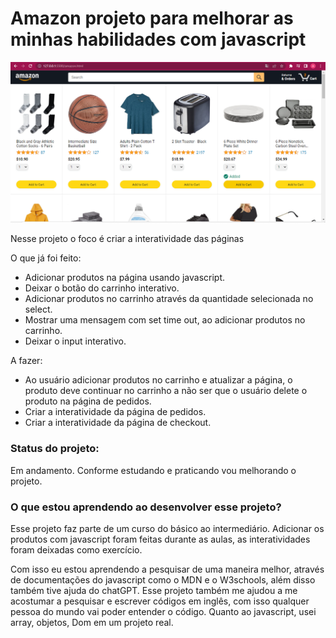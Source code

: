 <h1>Amazon projeto para melhorar as minhas habilidades com javascript</h1>

 <img src="images/README-images/readme-first-image.png">

<p>Nesse projeto o foco é criar a interatividade das páginas</p>

<p>O que já foi feito:</p>
<ul>
    <li>Adicionar produtos na página usando javascript.</li>
    <li>Deixar o botão do carrinho interativo.</li>
    <li>Adicionar produtos no carrinho através da quantidade selecionada no select.</li>
    <li>Mostrar uma mensagem com set time out, ao adicionar produtos no carrinho.</li>
    <li>Deixar o input interativo.</li>
</ul>

<p>A fazer:</p>
<ul>
    <li>Ao usuário adicionar produtos no carrinho e atualizar a página, o produto deve continuar no carrinho a não ser que o usuário delete o produto na página de pedidos.</li>
    <li>Criar a interatividade da página de pedidos.</li>
    <li>Criar a interatividade da página de checkout.</li>
</ul>

<h3>Status do projeto:</h3>
<p>Em andamento. Conforme estudando e praticando vou melhorando o projeto.</p>

<h3>O que estou aprendendo ao desenvolver esse projeto?</h3>
<p>Esse projeto faz parte de um curso do básico ao intermediário. Adicionar os produtos com javascript foram feitas durante as aulas, as interatividades foram deixadas como exercício.</p>
<p>Com isso eu estou aprendendo a pesquisar de uma maneira melhor, através de documentações do javascript como o MDN e o W3schools, além disso também tive ajuda do chatGPT. Esse projeto também me ajudou a me acostumar a pesquisar e escrever códigos em inglês, com isso qualquer pessoa do mundo vai poder entender o código. Quanto ao javascript, usei array, objetos, Dom em um projeto real.</p>

<!-- # Main idea of javascript

### 1. Save the data.

### 2. Generate the HTML.

### 3. Make it interactive.

## Cart Steps

### 1. Calculate the quantity.

### 2. Put the quantity on the page using the DOM.

## Select steps

### when adding a product to the cart, instead increasing one by one, we'll increase the quantity  by the number in the selector.

## Input interactive steps:

### 1. Get the value that was typed by the user.

### 2. Listen for the event of clicking the search icon button, and listen for the event of clicking the enter key.

### 3. If the words typed by the user match the product(s), display the product in question, otherwise display a message that the product was not found.
-->

